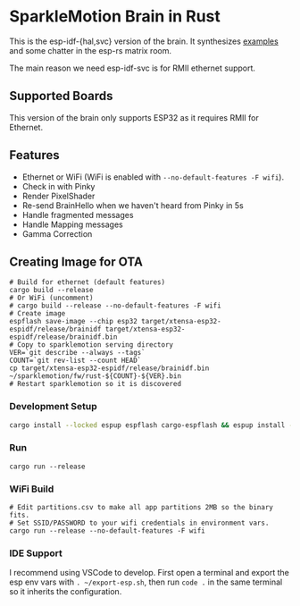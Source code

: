 # SparkleMotion Brain in Rust

This is the esp-idf-\{hal,svc\} version of the brain. It synthesizes
[examples](https://github.com/esp-rs/esp-idf-svc/blob/e0d9c76e83122ac991526a6c6f296b12cf698258/examples/tcp_async.rs)
and some chatter in the esp-rs matrix room.

The main reason we need esp-idf-svc is for RMII ethernet support.

## Supported Boards

This version of the brain only supports ESP32 as it requires RMII for Ethernet.

## Features

- Ethernet or WiFi (WiFi is enabled with `--no-default-features -F wifi`).
- Check in with Pinky
- Render PixelShader
- Re-send BrainHello when we haven't heard from Pinky in 5s
- Handle fragmented messages
- Handle Mapping messages
- Gamma Correction

## Creating Image for OTA

```
# Build for ethernet (default features)
cargo build --release
# Or WiFi (uncomment)
# cargo build --release --no-default-features -F wifi
# Create image
espflash save-image --chip esp32 target/xtensa-esp32-espidf/release/brainidf target/xtensa-esp32-espidf/release/brainidf.bin
# Copy to sparklemotion serving directory
VER=`git describe --always --tags`
COUNT=`git rev-list --count HEAD`
cp target/xtensa-esp32-espidf/release/brainidf.bin ~/sparklemotion/fw/rust-${COUNT}-${VER}.bin
# Restart sparklemotion so it is discovered
```

### Development Setup

```bash
cargo install --locked espup espflash cargo-espflash && espup install -v 1.88.0 && . ~/export-esp.sh
```

### Run

```
cargo run --release
```

### WiFi Build

```
# Edit partitions.csv to make all app partitions 2MB so the binary fits.
# Set SSID/PASSWORD to your wifi credentials in environment vars.
cargo run --release --no-default-features -F wifi
```

### IDE Support

I recommend using VSCode to develop. First open a terminal and export the esp
env vars with `. ~/export-esp.sh`, then run `code .` in the same terminal so it
inherits the configuration.
